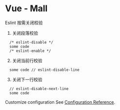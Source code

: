 # Vue - Mall

Eslint 按需关闭校验
1. 关闭段落校验
```
  /* eslint-disable */
  some code
  /* eslint-enable */
```
2. 关闭当前行校验
```
  some code // eslint-disable-line
```
3. 关闭下一行校验
```
  // eslint-disable-next-line
  some code
```

Customize configuration
See [Configuration Reference](https://cli.vuejs.org/config/).
